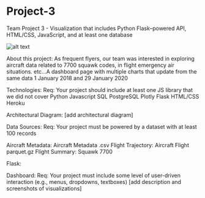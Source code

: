 # Project-3

Team Project 3 - Visualization that includes Python Flask–powered API, HTML/CSS, JavaScript, and at least one database 

![alt text](http://github.com/itsgreyedout/project-3/images/airplane.jpg?raw=true)

About this project:
As frequent flyers, our team was interested in exploring aircraft data related to 7700 squawk codes, in flight emergency air situations. etc...A dashboard page with multiple charts that update from the same data
1 January 2018 and 29 January 2020 

Technologies:
Req: Your project should include at least one JS library that we did not cover
Python
Javascript
SQL
PostgreSQL
Plotly
Flask
HTML/CSS
Heroku

Architectural Diagram:
[add architectural diagram]

Data Sources:
Req: Your project must be powered by a dataset with at least 100 records

Aircraft Metadata: Aircraft Metadata .csv
Flight Trajectory: Aircraft Flight parquet.gz
Flight Summary: Squawk 7700

Flask: 

Dashboard: 
Req: Your project must include some level of user-driven interaction (e.g., menus, dropdowns, textboxes)
[add description and screenshots of visualizations]

